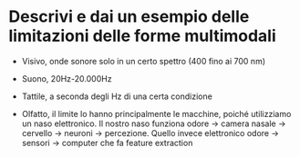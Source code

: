 # Descrivi e dai un esempio delle limitazioni delle forme multimodali


  * Visivo, onde sonore solo in un certo spettro (400 fino ai 700 nm)
  

  * Suono, 20Hz-20.000Hz
  

  * Tattile, a seconda degli Hz di una certa condizione
  

  * Olfatto, il limite lo hanno principalmente le macchine, poiché utilizziamo un naso elettronico. Il nostro naso funziona odore -> camera nasale -> cervello -> neuroni -> percezione. Quello invece elettronico odore -> sensori -> computer che fa feature extraction
  

